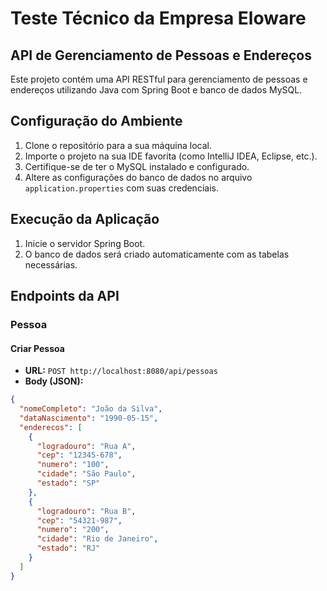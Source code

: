 # Teste Técnico da Empresa Eloware

## API de Gerenciamento de Pessoas e Endereços

Este projeto contém uma API RESTful para gerenciamento de pessoas e endereços utilizando Java com Spring Boot e banco de dados MySQL.

## Configuração do Ambiente

1. Clone o repositório para a sua máquina local.
2. Importe o projeto na sua IDE favorita (como IntelliJ IDEA, Eclipse, etc.).
3. Certifique-se de ter o MySQL instalado e configurado.
4. Altere as configurações do banco de dados no arquivo `application.properties` com suas credenciais.

## Execução da Aplicação

1. Inicie o servidor Spring Boot.
2. O banco de dados será criado automaticamente com as tabelas necessárias.

## Endpoints da API

### Pessoa

#### Criar Pessoa
- **URL:** `POST http://localhost:8080/api/pessoas`
- **Body (JSON):**
```json
{
  "nomeCompleto": "João da Silva",
  "dataNascimento": "1990-05-15",
  "enderecos": [
    {
      "logradouro": "Rua A",
      "cep": "12345-678",
      "numero": "100",
      "cidade": "São Paulo",
      "estado": "SP"
    },
    {
      "logradouro": "Rua B",
      "cep": "54321-987",
      "numero": "200",
      "cidade": "Rio de Janeiro",
      "estado": "RJ"
    }
  ]
}
